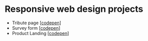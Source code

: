 # Responsive web design projects

- Tribute page \[[codepen](https://codepen.io/ArashBajwa/full/ExyaZBm)\]
- Survey form \[[codepen](https://codepen.io/ArashBajwa/full/abZzpgw)\]
- Product Landing \[[codepen](https://codepen.io/ArashBajwa/full/qBNObBR)\] 
